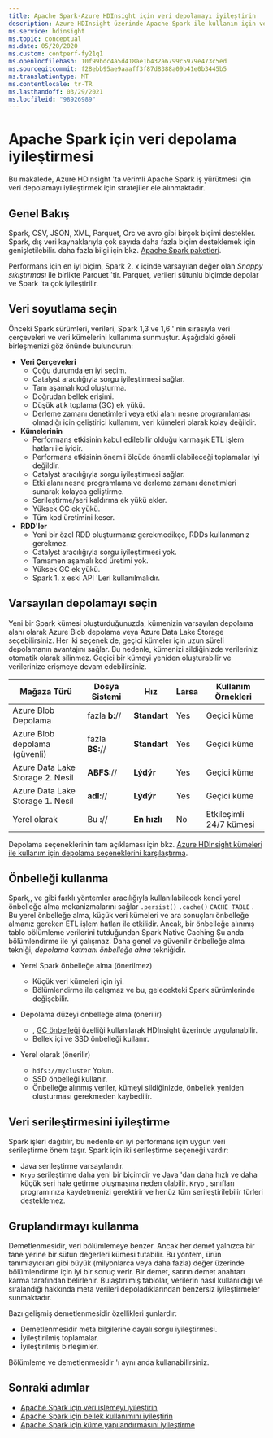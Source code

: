 ```yaml
---
title: Apache Spark-Azure HDInsight için veri depolamayı iyileştirin
description: Azure HDInsight üzerinde Apache Spark ile kullanım için veri depolamayı iyileştirmeden nasıl iyileştireceğinizi öğrenin.
ms.service: hdinsight
ms.topic: conceptual
ms.date: 05/20/2020
ms.custom: contperf-fy21q1
ms.openlocfilehash: 10f99bdc4a5d418ae1b432a6799c5979e473c5ed
ms.sourcegitcommit: f28ebb95ae9aaaff3f87d8388a09b41e0b3445b5
ms.translationtype: MT
ms.contentlocale: tr-TR
ms.lasthandoff: 03/29/2021
ms.locfileid: "98926989"
---
```

# <a name="data-storage-optimization-for-apache-spark"></a>Apache Spark için veri depolama iyileştirmesi

Bu makalede, Azure HDInsight 'ta verimli Apache Spark iş yürütmesi için veri depolamayı iyileştirmek için stratejiler ele alınmaktadır.

## <a name="overview"></a>Genel Bakış

Spark, CSV, JSON, XML, Parquet, Orc ve avro gibi birçok biçimi destekler. Spark, dış veri kaynaklarıyla çok sayıda daha fazla biçim desteklemek için genişletilebilir. daha fazla bilgi için bkz. [Apache Spark paketleri](https://spark-packages.org).

Performans için en iyi biçim, Spark 2. x içinde varsayılan değer olan *Snappy sıkıştırması* ile birlikte Parquet 'tir. Parquet, verileri sütunlu biçimde depolar ve Spark 'ta çok iyileştirilir.

## <a name="choose-data-abstraction"></a>Veri soyutlama seçin

Önceki Spark sürümleri, verileri, Spark 1,3 ve 1,6 ' nin sırasıyla veri çerçeveleri ve veri kümelerini kullanıma sunmuştur. Aşağıdaki göreli birleşmenizi göz önünde bulundurun:

* **Veri Çerçeveleri**
    * Çoğu durumda en iyi seçim.
    * Catalyst aracılığıyla sorgu iyileştirmesi sağlar.
    * Tam aşamalı kod oluşturma.
    * Doğrudan bellek erişimi.
    * Düşük atık toplama (GC) ek yükü.
    * Derleme zamanı denetimleri veya etki alanı nesne programlaması olmadığı için geliştirici kullanımı, veri kümeleri olarak kolay değildir.
* **Kümelerinin**
    * Performans etkisinin kabul edilebilir olduğu karmaşık ETL işlem hatları ile iyidir.
    * Performans etkisinin önemli ölçüde önemli olabileceği toplamalar iyi değildir.
    * Catalyst aracılığıyla sorgu iyileştirmesi sağlar.
    * Etki alanı nesne programlama ve derleme zamanı denetimleri sunarak kolayca geliştirme.
    * Serileştirme/seri kaldırma ek yükü ekler.
    * Yüksek GC ek yükü.
    * Tüm kod üretimini keser.
* **RDD'ler**
    * Yeni bir özel RDD oluşturmanız gerekmedikçe, RDDs kullanmanız gerekmez.
    * Catalyst aracılığıyla sorgu iyileştirmesi yok.
    * Tamamen aşamalı kod üretimi yok.
    * Yüksek GC ek yükü.
    * Spark 1. x eski API 'Leri kullanılmalıdır.

## <a name="select-default-storage"></a>Varsayılan depolamayı seçin

Yeni bir Spark kümesi oluşturduğunuzda, kümenizin varsayılan depolama alanı olarak Azure Blob depolama veya Azure Data Lake Storage seçebilirsiniz. Her iki seçenek de, geçici kümeler için uzun süreli depolamanın avantajını sağlar. Bu nedenle, kümenizi sildiğinizde verileriniz otomatik olarak silinmez. Geçici bir kümeyi yeniden oluşturabilir ve verilerinize erişmeye devam edebilirsiniz.

| Mağaza Türü | Dosya Sistemi | Hız | Larsa | Kullanım Örnekleri |
| --- | --- | --- | --- | --- |
| Azure Blob Depolama | fazla **b:**// | **Standart** | Yes | Geçici küme |
| Azure Blob depolama (güvenli) | fazla **BS:**// | **Standart** | Yes | Geçici küme |
| Azure Data Lake Storage 2. Nesil| **ABFS:**// | **Lýdýr** | Yes | Geçici küme |
| Azure Data Lake Storage 1. Nesil| **adl:**// | **Lýdýr** | Yes | Geçici küme |
| Yerel olarak | Bu **:**// | **En hızlı** | No | Etkileşimli 24/7 kümesi |

Depolama seçeneklerinin tam açıklaması için bkz. [Azure HDInsight kümeleri ile kullanım için depolama seçeneklerini karşılaştırma](../hdinsight-hadoop-compare-storage-options.md).

## <a name="use-the-cache"></a>Önbelleği kullanma

Spark,, ve gibi farklı yöntemler aracılığıyla kullanılabilecek kendi yerel önbelleğe alma mekanizmalarını sağlar `.persist()` `.cache()` `CACHE TABLE` . Bu yerel önbelleğe alma, küçük veri kümeleri ve ara sonuçları önbelleğe almanız gereken ETL işlem hatları ile etkilidir. Ancak, bir önbelleğe alınmış tablo bölümleme verilerini tutduğundan Spark Native Caching Şu anda bölümlendirme ile iyi çalışmaz. Daha genel ve güvenilir önbelleğe alma tekniği, *depolama katmanı önbelleğe alma* tekniğidir.

* Yerel Spark önbelleğe alma (önerilmez)
    * Küçük veri kümeleri için iyi.
    * Bölümlendirme ile çalışmaz ve bu, gelecekteki Spark sürümlerinde değişebilir.

* Depolama düzeyi önbelleğe alma (önerilir)
    * , [GÇ önbelleği](apache-spark-improve-performance-iocache.md) özelliği kullanılarak HDInsight üzerinde uygulanabilir.
    * Bellek içi ve SSD önbelleği kullanır.

* Yerel olarak (önerilir)
    * `hdfs://mycluster` Yolun.
    * SSD önbelleği kullanır.
    * Önbelleğe alınmış veriler, kümeyi sildiğinizde, önbellek yeniden oluşturması gerekmeden kaybedilir.

## <a name="optimize-data-serialization"></a>Veri serileştirmesini iyileştirme

Spark işleri dağıtılır, bu nedenle en iyi performans için uygun veri serileştirme önem taşır.  Spark için iki serileştirme seçeneği vardır:

* Java serileştirme varsayılandır.
* `Kryo` serileştirme daha yeni bir biçimdir ve Java 'dan daha hızlı ve daha küçük seri hale getirme oluşmasına neden olabilir.  `Kryo` , sınıfları programınıza kaydetmenizi gerektirir ve henüz tüm serileştirilebilir türleri desteklemez.

## <a name="use-bucketing"></a>Gruplandırmayı kullanma

Demetlenmesidir, veri bölümlemeye benzer. Ancak her demet yalnızca bir tane yerine bir sütun değerleri kümesi tutabilir. Bu yöntem, ürün tanımlayıcıları gibi büyük (milyonlarca veya daha fazla) değer üzerinde bölümlendirme için iyi bir sonuç verir. Bir demet, satırın demet anahtarı karma tarafından belirlenir. Bulaştırılmış tablolar, verilerin nasıl kullanıldığı ve sıralandığı hakkında meta verileri depoladıklarından benzersiz iyileştirmeler sunmaktadır.

Bazı gelişmiş demetlenmesidir özellikleri şunlardır:

* Demetlenmesidir meta bilgilerine dayalı sorgu iyileştirmesi.
* İyileştirilmiş toplamalar.
* İyileştirilmiş birleşimler.

Bölümleme ve demetlenmesidir 'ı aynı anda kullanabilirsiniz.

## <a name="next-steps"></a>Sonraki adımlar

* [Apache Spark için veri işlemeyi iyileştirin](optimize-cluster-configuration.md)
* [Apache Spark için bellek kullanımını iyileştirin](optimize-memory-usage.md)
* [Apache Spark için küme yapılandırmasını iyileştirme](optimize-cluster-configuration.md)
